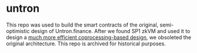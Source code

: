 # untron

This repo was used to build the smart contracts of the original, semi-optimistic design of Untron.finance. After we found SP1 zkVM and used it to design a [much more efficient coprocessing-based design](https://github.com/ultrasoundlabs/untron), we obsoleted the original architecture. This repo is archived for historical purposes.
